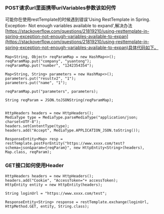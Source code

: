 ### POST请求url里面携带uriVariables参数该如何传

可能你在使用restTemplate的时候遇到错误'Using RestTemplate in Spring. Exception- Not enough variables available to expand',解决办法[https://stackoverflow.com/questions/21819210/using-resttemplate-in-spring-exception-not-enough-variables-available-to-expan](https://stackoverflow.com/questions/21819210/using-resttemplate-in-spring-exception-not-enough-variables-available-to-expan)具体代码如下。

```aidl
Map<String, Object> reqParamMap = new HashMap<>();
reqParamMap.put("company", "yuantong");
reqParamMap.put("number", "1242354354");

Map<String, String> parameters = new HashMap<>();
parameters.put("resultv2", "1");
parameters.put("name", "1");

reqParamMap.put("parameters", parameters);

String reqParam = JSON.toJSONString(reqParamMap);


HttpHeaders headers = new HttpHeaders();
MediaType type = MediaType.parseMediaType("application/json; charset=UTF-8");
headers.setContentType(type);
headers.add("Accept", MediaType.APPLICATION_JSON.toString());

ResponseEntity<Map> resp = restTemplate.postForEntity("https://www.xxxx.com/test?schema=json&param={reqParam}", new HttpEntity<String>(headers), Map.class, reqParam);
```

### GET接口如何使用Header
```aidl
HttpHeaders headers = new HttpHeaders();
headers.add("Cookie", "AccessToken="+ accessToken);
HttpEntity entity = new HttpEntity(headers);

String loginUrl = "https://www.xxxx.com/test";

ResponseEntity<String> response = restTemplate.exchange(loginUrl, HttpMethod.GET, entity, String.class);
```